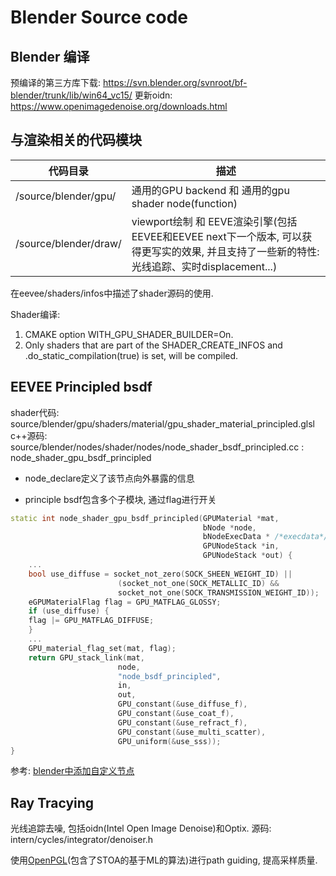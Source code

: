 # Blender Source code
## Blender 编译
预编译的第三方库下载: https://svn.blender.org/svnroot/bf-blender/trunk/lib/win64_vc15/
更新oidn: https://www.openimagedenoise.org/downloads.html

## 与渲染相关的代码模块

| 代码目录 | 描述 |
| --- | --- |
| /source/blender/gpu/ | 通用的GPU backend 和 通用的gpu shader node(function) |
| /source/blender/draw/	| viewport绘制 和 EEVE渲染引擎(包括EEVEE和EEVEE next下一个版本, 可以获得更写实的效果, 并且支持了一些新的特性: 光线追踪、实时displacement...) |

在eevee/shaders/infos中描述了shader源码的使用.

Shader编译:
1. CMAKE option WITH_GPU_SHADER_BUILDER=On.
2. Only shaders that are part of the SHADER_CREATE_INFOS and .do_static_compilation(true) is set, will be compiled.

## EEVEE Principled bsdf
shader代码: source/blender/gpu/shaders/material/gpu_shader_material_principled.glsl
c++源码: source/blender/nodes/shader/nodes/node_shader_bsdf_principled.cc : node_shader_gpu_bsdf_principled

* node_declare定义了该节点向外暴露的信息

* principle bsdf包含多个子模块, 通过flag进行开关


```c++
static int node_shader_gpu_bsdf_principled(GPUMaterial *mat,
                                           bNode *node,
                                           bNodeExecData * /*execdata*/,
                                           GPUNodeStack *in,
                                           GPUNodeStack *out) {
    ...                                                         
    bool use_diffuse = socket_not_zero(SOCK_SHEEN_WEIGHT_ID) ||
                        (socket_not_one(SOCK_METALLIC_ID) &&
                        socket_not_one(SOCK_TRANSMISSION_WEIGHT_ID));
    eGPUMaterialFlag flag = GPU_MATFLAG_GLOSSY;
    if (use_diffuse) {
    flag |= GPU_MATFLAG_DIFFUSE;
    }
    ...
    GPU_material_flag_set(mat, flag);
    return GPU_stack_link(mat,
                        node,
                        "node_bsdf_principled",
                        in,
                        out,
                        GPU_constant(&use_diffuse_f),
                        GPU_constant(&use_coat_f),
                        GPU_constant(&use_refract_f),
                        GPU_constant(&use_multi_scatter),
                        GPU_uniform(&use_sss));
}
``` 


参考: [blender中添加自定义节点](https://zhuanlan.zhihu.com/p/508277873)

## Ray Tracying

光线追踪去噪, 包括oidn(Intel Open Image Denoise)和Optix.
源码: intern/cycles/integrator/denoiser.h

使用[OpenPGL](https://github.com/OpenPathGuidingLibrary/openpgl)(包含了STOA的基于ML的算法)进行path guiding, 提高采样质量.